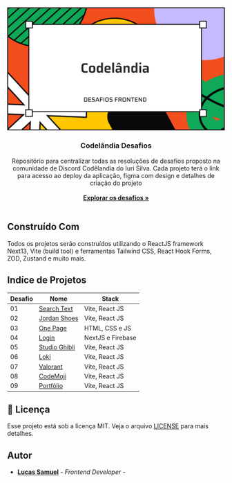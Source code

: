 <br/>
<p align="center">
  <a href="https://github.com/lucassamuel94/codelandia-desafios">
    <img src=".github/picture.jpg" alt="Logo">
  </a>

  <h3 align="center">Codelândia Desafios</h3>

  <p align="center">
    Repositório para centralizar todas as resoluções de desafios proposto na comunidade de Discord Codêlandia do Iuri Silva. Cada projeto terá o link para acesso ao deploy da aplicação, figma com design e detalhes de criação do projeto
<br/>
<br/>
<a href="#indíce-de-projetos"><strong> Explorar os desafios »</strong></a><br/>
<br/>

  </p>
</p>

## Construído Com

Todos os projetos serão construídos utilizando o ReactJS framework Next13, Vite (build tool) e ferramentas Tailwind CSS, React Hook Forms, ZOD, Zustand e muito mais.

## Indíce de Projetos

| Desafio | Nome | Stack |
|---------|------|-------|
| 01 | [Search Text](https://github.com/lucassamuel94/serchtext-codelandia) | Vite, React JS |
| 02 | [Jordan Shoes](https://github.com/lucassamuel94/jordanshoes-codelandia) | Vite, React JS |
| 03 | [One Page](https://github.com/lucassamuel94/desafio-03-one-page-codelandia) | HTML, CSS e JS |
| 04 | [Login](https://github.com/lucassamuel94/login-codelandia) | NextJS e Firebase |
| 05 | [Studio Ghibli](https://github.com/lucassamuel94/desafio-05-studio-ghibli-codelandia) | Vite, React JS |
| 06 | [Loki](https://github.com/lucassamuel94/desafio-06-loki-codelandia) | Vite, React JS |
| 07 | [Valorant](https://github.com/lucassamuel94/desafio-07-valorant-codelandia) | Vite, React JS |
| 08 | [CodeMoji](https://github.com/lucassamuel94/desafio-08-codemoji-codelandia) | Vite, React JS |
| 09 | [Portfólio](https://github.com/lucassamuel94/desafio-09-portfolio-codelandia) | Vite, React JS |

## :memo: Licença

Esse projeto está sob a licença MIT. Veja o arquivo [LICENSE](LICENSE) para mais detalhes.



## Autor

- **[Lucas Samuel](https://github.com/lucassamuel94/)** - _Frontend Developer_ -
